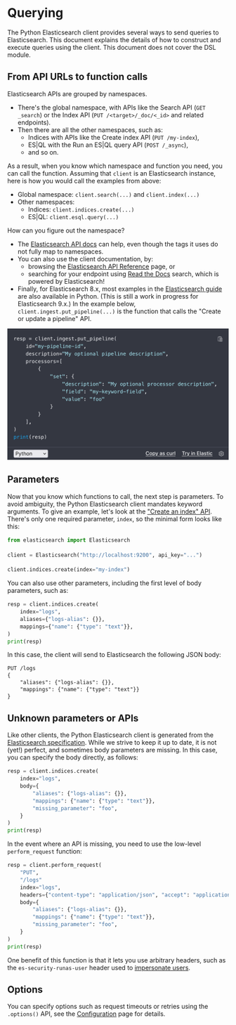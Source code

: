 # Querying

The Python Elasticsearch client provides several ways to send queries to Elasticsearch. This document explains the details of how to construct and execute queries using the client. This document does not cover the DSL module.

## From API URLs to function calls

Elasticsearch APIs are grouped by namespaces.

 * There's the global namespace, with APIs like the Search API (`GET _search`) or the Index API (`PUT /<target>/_doc/<_id>` and related endpoints).
 * Then there are all the other namespaces, such as:
   * Indices with APIs like the Create index API (`PUT /my-index`),
   * ES|QL with the Run an ES|QL query API (`POST /_async`),
   * and so on.

As a result, when you know which namespace and function you need, you can call the function. Assuming that `client` is an Elasticsearch instance, here is how you would call the examples from above:

* Global namespace: `client.search(...)` and `client.index(...)`
* Other namespaces:
  * Indices: `client.indices.create(...)`
  * ES|QL: `client.esql.query(...)`

How can you figure out the namespace?

* The [Elasticsearch API docs](https://www.elastic.co/docs/api/doc/elasticsearch/) can help, even though the tags it uses do not fully map to namespaces.
* You can also use the client documentation, by:
  * browsing the [Elasticsearch API Reference](https://elasticsearch-py.readthedocs.io/en/stable/api.html) page, or
  * searching for your endpoint using [Read the Docs](https://elasticsearch-py.readthedocs.io/) search, which is powered by Elasticsearch!
* Finally, for Elasticsearch 8.x, most examples in the [Elasticsearch guide](https://www.elastic.co/guide/en/elasticsearch/reference/current/index.html) are also available in Python. (This is still a work in progress for Elasticsearch 9.x.) In the example below, `client.ingest.put_pipeline(...)` is the function that calls the "Create or update a pipeline" API.


![Python code example in the Elasticsearch guide](images/python-example.png)

## Parameters

Now that you know which functions to call, the next step is parameters. To avoid ambiguity, the Python Elasticsearch client mandates keyword arguments. To give an example, let's look at the ["Create an index" API](https://elasticsearch-py.readthedocs.io/en/stable/api/indices.html#elasticsearch.client.IndicesClient.create). There's only one required parameter, `index`, so the minimal form looks like this:

```python
from elasticsearch import Elasticsearch

client = Elasticsearch("http://localhost:9200", api_key="...")

client.indices.create(index="my-index")
```

You can also use other parameters, including the first level of body parameters, such as:

```python
resp = client.indices.create(
    index="logs",
    aliases={"logs-alias": {}},
    mappings={"name": {"type": "text"}},
)
print(resp)
```

In this case, the client will send to Elasticsearch the following JSON body:

```console
PUT /logs
{
    "aliases": {"logs-alias": {}},
    "mappings": {"name": {"type": "text"}}
}
```

## Unknown parameters or APIs

Like other clients, the Python Elasticsearch client is generated from the [Elasticsearch specification](https://github.com/elastic/elasticsearch-specification). While we strive to keep it up to date, it is not (yet!) perfect, and sometimes body parameters are missing. In this case, you can specify the body directly, as follows:

```python
resp = client.indices.create(
    index="logs",
    body={
        "aliases": {"logs-alias": {}},
        "mappings": {"name": {"type": "text"}},
        "missing_parameter": "foo",
    }
)
print(resp)
```

In the event where an API is missing, you need to use the low-level `perform_request` function:

```python
resp = client.perform_request(
    "PUT",
    "/logs"
    index="logs",
    headers={"content-type": "application/json", "accept": "application/json"},
    body={
        "aliases": {"logs-alias": {}},
        "mappings": {"name": {"type": "text"}},
        "missing_parameter": "foo",
    }
)
print(resp)
```

One benefit of this function is that it lets you use arbitrary headers, such as the `es-security-runas-user` header used to [impersonate users](https://www.elastic.co/guide/en/elasticsearch/reference/current/run-as-privilege.html).


## Options

You can specify options such as request timeouts or retries using the `.options()` API, see the [Configuration](./configuration.md) page for details.